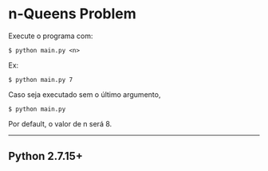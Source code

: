 # n-Queens Problem

Execute o programa com:
```
$ python main.py <n>
```

Ex:
```
$ python main.py 7
```

Caso seja executado sem o último argumento,
```
$ python main.py
```
Por default, o valor de n será 8.


---------------
Python 2.7.15+
---------------
